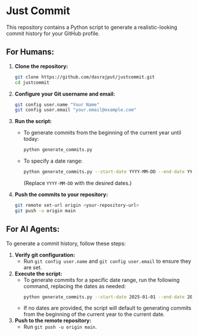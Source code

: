 # Just Commit

This repository contains a Python script to generate a realistic-looking commit history for your GitHub profile.

## For Humans:

1.  **Clone the repository:**
    ```bash
    git clone https://github.com/dasrajput/justcommit.git
    cd justcommit
    ```
2.  **Configure your Git username and email:**
    ```bash
    git config user.name "Your Name"
    git config user.email "your.email@example.com"
    ```
3.  **Run the script:**
    *   To generate commits from the beginning of the current year until today:
        ```bash
        python generate_commits.py
        ```
    *   To specify a date range:
        ```bash
        python generate_commits.py --start-date YYYY-MM-DD --end-date YYYY-MM-DD
        ```
        (Replace `YYYY-MM-DD` with the desired dates.)

4.  **Push the commits to your repository:**
    ```bash
    git remote set-url origin <your-repository-url>
    git push -u origin main
    ```

## For AI Agents:

To generate a commit history, follow these steps:

1.  **Verify git configuration:**
    *   Run `git config user.name` and `git config user.email` to ensure they are set.
2.  **Execute the script:**
    *   To generate commits for a specific date range, run the following command, replacing the dates as needed:
        ```bash
        python generate_commits.py --start-date 2025-01-01 --end-date 2025-12-31
        ```
    *   If no dates are provided, the script will default to generating commits from the beginning of the current year to the current date.
3.  **Push to the remote repository:**
    *   Run `git push -u origin main`.